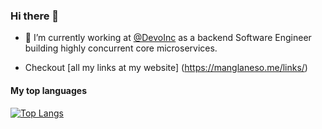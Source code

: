 ### Hi there 👋

- 💼 I’m currently working at [@DevoInc](https://github.com/DevoInc) as a backend Software Engineer building highly concurrent core microservices.

- Checkout [all my links at my website]
(https://manglaneso.me/links/)


#### My top languages

[![Top Langs](https://github-readme-stats.vercel.app/api/top-langs/?username=manglaneso&layout=compact&hide=HTML,CSS&langs_count=5)](https://github.com/manglaneso)
